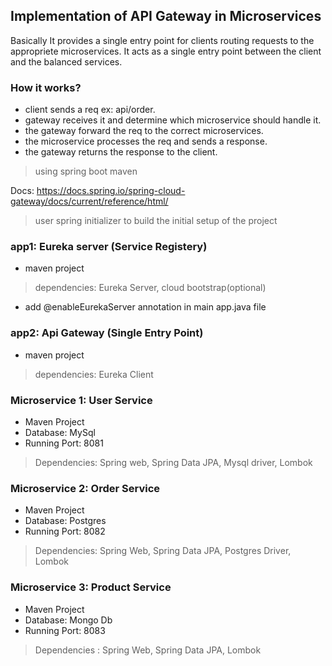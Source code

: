 ## Implementation of API Gateway in Microservices

Basically It provides a single entry point for clients routing requests to the appropriete microservices. It acts as a single entry point between the client and the balanced services.

### How it works?
* client sends a req ex: api/order.
* gateway receives it and determine which microservice should handle it.
* the gateway forward the req to the correct microservices.
* the microservice processes the req and sends a response.
* the gateway returns the response to the client.

> using spring boot maven

Docs: https://docs.spring.io/spring-cloud-gateway/docs/current/reference/html/

> user spring initializer to build the initial setup of the project
### app1: Eureka server (Service Registery)
* maven project
> dependencies: Eureka Server, cloud bootstrap(optional)

* add @enableEurekaServer annotation in main app.java file
### app2: Api Gateway (Single Entry Point)
* maven project
> dependencies: Eureka Client

### Microservice 1: User Service
* Maven Project
* Database: MySql
* Running Port: 8081
> Dependencies: Spring web, Spring Data JPA, Mysql driver, Lombok


### Microservice 2: Order Service
* Maven Project
* Database: Postgres
* Running Port: 8082
> Dependencies: Spring Web, Spring Data JPA, Postgres Driver, Lombok

### Microservice 3: Product Service
* Maven Project
* Database: Mongo Db
* Running Port: 8083
> Dependencies : Spring Web, Spring Data JPA, Lombok
